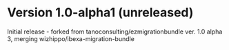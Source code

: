 Version 1.0-alpha1 (unreleased)
===============================

Initial release - forked from tanoconsulting/ezmigrationbundle ver. 1.0 alpha 3, merging wizhippo/ibexa-migration-bundle
